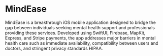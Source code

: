 # MindEase
MindEase is a breakthrough iOS mobile application designed to bridge the gap between individuals seeking mental health support and professionals providing these services. Developed using SwiftUI, Firebase, MapKit, Express, and Stripe payments, the app addresses major barriers in mental health care such as immediate availability, compatibility between users and doctors, and stringent privacy standards HIPAA.
